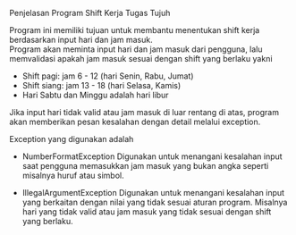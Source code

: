 Penjelasan Program Shift Kerja Tugas Tujuh 

Program ini memiliki tujuan untuk membantu menentukan shift kerja berdasarkan input hari dan jam masuk.  
Program akan meminta input hari dan jam masuk dari pengguna, lalu memvalidasi apakah jam masuk sesuai dengan shift yang berlaku yakni

- Shift pagi: jam 6 - 12 (hari Senin, Rabu, Jumat)  
- Shift siang: jam 13 - 18 (hari Selasa, Kamis)  
- Hari Sabtu dan Minggu adalah hari libur

Jika input hari tidak valid atau jam masuk di luar rentang di atas, program akan memberikan pesan kesalahan dengan detail melalui exception.

Exception yang digunakan adalah 
- NumberFormatException
Digunakan untuk menangani kesalahan input saat pengguna memasukkan jam masuk yang bukan angka seperti misalnya huruf atau simbol.

- IllegalArgumentException
Digunakan untuk menangani kesalahan input yang berkaitan dengan nilai yang tidak sesuai aturan program. 
Misalnya hari yang tidak valid atau jam masuk yang tidak sesuai dengan shift yang berlaku.
